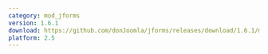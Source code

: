 ```yaml
---
category: mod_jforms
version: 1.6.1
download: https://github.com/donJoomla/jforms/releases/download/1.6.1/mod_jforms_v1.6.1.zip
platform: 2.5
---
```

